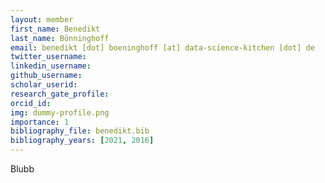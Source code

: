 ```yaml
---
layout: member
first_name: Benedikt
last_name: Bönninghoff
email: benedikt [dot] boeninghoff [at] data-science-kitchen [dot] de
twitter_username:
linkedin_username:
github_username:
scholar_userid:
research_gate_profile:
orcid_id:
img: dummy-profile.png
importance: 1
bibliography_file: benedikt.bib
bibliography_years: [2021, 2016]
---
```


Blubb
	
